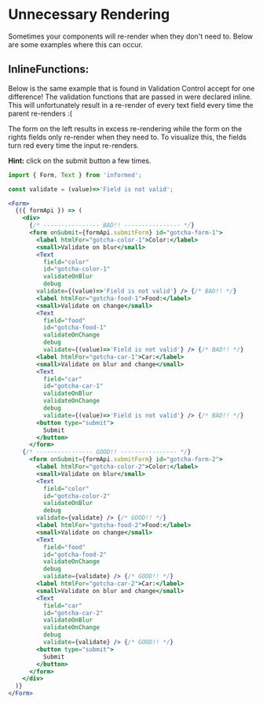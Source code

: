 # Unnecessary Rendering

Sometimes your components will re-render when they don't need to. Below are some
examples where this can occur.

## InlineFunctions:

Below is the same example that is found in Validation Control accept for one
difference! The validation functions that are passed in were declared inline.
This will unfortunately result in a re-render of every text field every time the
parent re-renders :(

The form on the left results in excess re-rendering while the form on the rights
fields only re-render when they need to. To visualize this, the fields turn red
every time the input re-renders.

**Hint:** click on the submit button a few times.

<!-- STORY -->

```jsx
import { Form, Text } from 'informed';

const validate = (value)=>'Field is not valid';

<Form>
  {({ formApi }) => (
    <div>
      {/* ---------------- BAD!! ---------------- */}
      <form onSubmit={formApi.submitForm} id="gotcha-form-1">
        <label htmlFor="gotcha-color-1">Color:</label>
        <small>Validate on blur</small>
        <Text
          field="color"
          id="gotcha-color-1"
          validateOnBlur
          debug
        validate={(value)=>'Field is not valid'} /> {/* BAD!! */}
        <label htmlFor="gotcha-food-1">Food:</label>
        <small>Validate on change</small>
        <Text
          field="food"
          id="gotcha-food-1"
          validateOnChange
          debug
          validate={(value)=>'Field is not valid'} /> {/* BAD!! */}
        <label htmlFor="gotcha-car-1">Car:</label>
        <small>Validate on blur and change</small>
        <Text
          field="car"
          id="gotcha-car-1"
          validateOnBlur
          validateOnChange
          debug
          validate={(value)=>'Field is not valid'} /> {/* BAD!! */}
        <button type="submit">
          Submit
        </button>
      </form>
    {/* ---------------- GOOD!! ---------------- */}
      <form onSubmit={formApi.submitForm} id="gotcha-form-2">
        <label htmlFor="gotcha-color-2">Color:</label>
        <small>Validate on blur</small>
        <Text
          field="color"
          id="gotcha-color-2"
          validateOnBlur
          debug
        validate={validate} /> {/* GOOD!! */}
        <label htmlFor="gotcha-food-2">Food:</label>
        <small>Validate on change</small>
        <Text
          field="food"
          id="gotcha-food-2"
          validateOnChange
          debug
          validate={validate} /> {/* GOOD!! */}
        <label htmlFor="gotcha-car-2">Car:</label>
        <small>Validate on blur and change</small>
        <Text
          field="car"
          id="gotcha-car-2"
          validateOnBlur
          validateOnChange
          debug
          validate={validate} /> {/* GOOD!! */}
        <button type="submit">
          Submit
        </button>
      </form>
    </div>
  )}
</Form>
```
